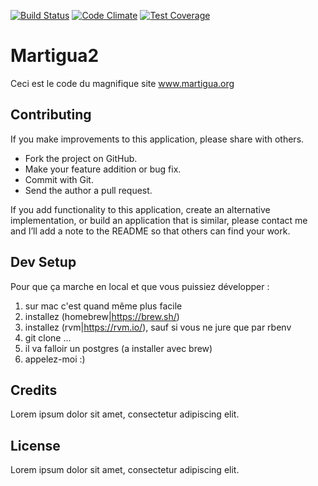 [![Build Status](https://travis-ci.org/joel1di1/martigua2.svg?branch=master)](https://travis-ci.org/joel1di1/martigua2)
[![Code Climate](https://codeclimate.com/github/joel1di1/martigua2.png)](https://codeclimate.com/github/joel1di1/martigua2)
[![Test Coverage](https://codeclimate.com/github/joel1di1/martigua2/coverage.png)](https://codeclimate.com/github/joel1di1/martigua2)

Martigua2
=========

Ceci est le code du magnifique site www.martigua.org

Contributing
--

If you make improvements to this application, please share with others.

-   Fork the project on GitHub.
-   Make your feature addition or bug fix.
-   Commit with Git.
-   Send the author a pull request.

If you add functionality to this application, create an alternative
implementation, or build an application that is similar, please contact
me and I’ll add a note to the README so that others can find your work.

Dev Setup
--

Pour que ça marche en local et que vous puissiez développer :
1. sur mac c'est quand même plus facile
2. installez (homebrew|https://brew.sh/)
3. installez (rvm|https://rvm.io/), sauf si vous ne jure que par rbenv
4. git clone ...
5. il va falloir un postgres (a installer avec brew)
6. appelez-moi :)


Credits
--

Lorem ipsum dolor sit amet, consectetur adipiscing elit.

License
--

Lorem ipsum dolor sit amet, consectetur adipiscing elit.

